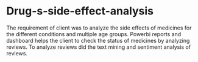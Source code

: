 # Drug-s-side-effect-analysis
The requirement of client was to analyze the side effects of medicines for the different conditions and  multiple age groups. Powerbi reports and dashboard helps the client to check the status of medicines  by analyzing reviews. To analyze reviews did the text mining and sentiment analysis of reviews. 
